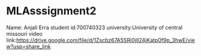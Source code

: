 # MLAsssignment2
Name: Anjali Erra
student id:700740323
university:University of central missouri
video link:https://drive.google.com/file/d/1Zscbz67A5SRj0jlI24jKatp0f9p_3hwE/view?usp=share_link

